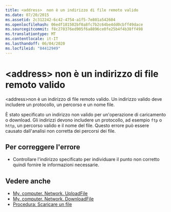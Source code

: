 ```yaml
---
title: <address>  non è un indirizzo di file remoto valido
ms.date: 07/20/2015
ms.assetid: 2c312242-6c42-4754-a1f5-7e801a542604
ms.openlocfilehash: 06edf181502bf0a8fc7b2c64be4dd0cbff49dace
ms.sourcegitcommit: f8c270376ed905f6a8896ce0fe25b4f4b38ff498
ms.translationtype: MT
ms.contentlocale: it-IT
ms.lasthandoff: 06/04/2020
ms.locfileid: "84412949"
---
```

# <a name="address-is-not-a-valid-remote-file-address"></a>\<address> non è un indirizzo di file remoto valido
\<address>non è un indirizzo di file remoto valido. Un indirizzo valido deve includere un protocollo, un percorso e un nome file.  
  
 È stato specificato un indirizzo non valido per un'operazione di caricamento o download. Gli indirizzi devono includere un protocollo, ad esempio `ftp` o `http`, un percorso valido e il nome del file. Questo errore può essere causato dall'analisi non corretta dei percorsi dei file.  
  
## <a name="to-correct-this-error"></a>Per correggere l'errore  
  
- Controllare l'indirizzo specificato per individuare il punto non corretto quindi fornire le informazioni necessarie.  
  
## <a name="see-also"></a>Vedere anche

- [My. computer. Network. UploadFile](xref:Microsoft.VisualBasic.Devices.Network.UploadFile%2A)
- [My. computer. Network. DownloadFile](xref:Microsoft.VisualBasic.Devices.Network.DownloadFile%2A)
- [Procedura: Scaricare un file](../developing-apps/programming/computer-resources/how-to-download-a-file.md)
